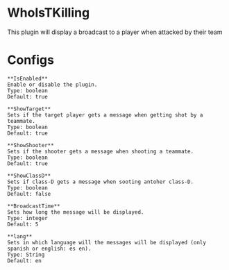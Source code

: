 # WhoIsTKilling
This plugin will display a broadcast to a player when attacked by their team

# Configs
        
    **IsEnabled**
    Enable or disable the plugin.
    Type: boolean
    Default: true

    **ShowTarget**
    Sets if the target player gets a message when getting shot by a teammate.
    Type: boolean
    Default: true

    **ShowShooter**
    Sets if the shooter gets a message when shooting a teammate.
    Type: boolean
    Default: true

    **ShowClassD**
    Sets if class-D gets a message when sooting antoher class-D.
    Type: boolean
    Default: false

    **BroadcastTime**
    Sets how long the message will be displayed.
    Type: integer
    Default: 5

    **lang**
    Sets in which language will the messages will be displayed (only spanish or english: es en).
    Type: String
    Default: en
